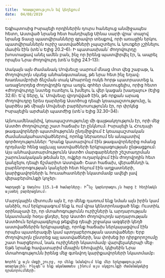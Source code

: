 ```yaml
---
title:  Կռապաշտություն եվ կեղեքում
date:  04/08/2019
---
```


Եգիպտոսից Իսրայելի որդիներին դուրս հանելուց անմիջապես հետո, Աստված նրանց հետ հանդիպեց Սինա սարի վրա՝ տալով նրանց Տասը պատվիրանները գրավոր տեսքով, որի առաջին երկու պատվիրաններն ուրիշ աստվածների չպաշտելու և կուռքեր չշինելու մասին էին (տե՛ս Ելից 20.2–6)։ Ի պատասխան՝ ժողովուրդը խոստացավ անել ամեն բան, ինչ որ իրենց պատվիրվել էր, և ապրել որպես Նրա ժողովուրդ (տե՛ս Ելից 24.1–13)։

Սակայն այն ժամանակ Մովսեսը սարում մնաց մոտ վեց շաբաթ, և ժողովուրդն սկսեց անհանգստանալ, թե նրա հետ ինչ եղավ։ Խառնամբոխի ճնշման տակ Ահարոնը ոսկե հորթ պատրաստեց և առաջնորդեց ժողովրդին դրա առջև զոհեր մատուցելիս, որից հետո «ժողովուրդը նստեց ուտելու և խմելու և վեր կացան խաղալու» (Ելից 32.6)։ Ե՛վ Տերը, և՛ Մովսեսը վրդովված էին, թե որքան արագ ժողովուդրը երես դարձրեց Աստծուց դեպի կռապաշտությունը, և կարծես թե միայն Մովսեսի բարեխոսությունն էր, որ փրկեց Իսրայելին արժանի պատժից (տե՛ս Ելից 32.30–34)։

Այնուամենայնիվ, կռապաշտությունը մի գայթակղություն էր, որի մեջ Աստծո ժողովուրդը շատ հաճախ էր ընկնում։ Իսրայելի և Հուդայի թագավորների պատմությունն ընդմիջվում է կռապաշտական ժամանակահատվածներով, որոնք ներառում են անպատիվ գործողություններ: Դրանք կատարվում էին թագավորներից ոմանց դրդմամբ հենց այլևայլ աստվածների երկրպագության ընթացքում։ Այս անհավատարմությունն Աստծո մարգարեների շեշտադրման շարունակական թեման էր, ովքեր ուղարկվում էին ժողովրդին հետ կանչելու դեպի ճշմարիտ Աստված։ Շատ հաճախ, վերածննդի և բարենորոգության կանչերի հետ հնչում էին աղքատների, կարիքավորների և հուսահատների նկատմամբ ավելի լավ վերաբերմունքի կոչեր։

`Կարդացե՛ք Սաղմոս 115.1–8 համարները։ Ի՞նչ կարևորագույն հարց է հեղինակն այստեղ բարձրացնում։`

Մարդկային միտումն այն է, որ մենք դառում ենք նման այն իրին կամ անձին, ում երկրպագում ենք և ում վրա կենտրոնացած ենք։ Ուստիև օրինաչափ էր, որ մտահոգությունն ուրիշների և արդարության նկատմամբ հօդս ցնդեր, երբ Աստծո ժողովուրդն արդարության Աստծուն երկրպագելուց թեքվեց դեպի շրջակա ազգերի կեղծ աստվածներին երկրպագելը, որոնք հաճախ ներկայացվում էին որպես պատերազմի կամ պտղաբերության աստվածներ։ Երբ ժողովուրդն ընտրեց այլ աստվածների, նա փոխեց իր դիրքորոշումը շատ հարցերում, նաև ուրիշների նկատմամբ վարվելակերպի մեջ։ Եթե նրանք հավատարիմ մնային Եհովային, կկիսեին Նրա մտահոգությունն իրենց մեջ գտնվող կարիքավորների նկատմամբ։

`Խորհե՛ք այն մտքի շուրջ, որ մենք նմանվում ենք մեր երկրպագության առարկային։ Ինչպե՞ս ենք ականատաես լինում այս սկզբունքի ժամանակակից դրսևորումների։`